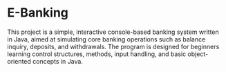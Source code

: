 # E-Banking
This project is a simple, interactive console-based banking system written in Java, aimed at simulating core banking operations such as balance inquiry, deposits, and withdrawals. The program is designed for beginners learning control structures, methods, input handling, and basic object-oriented concepts in Java.
